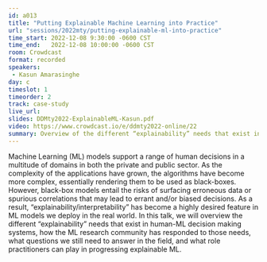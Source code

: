 ```yaml
---
id: a013
title: "Putting Explainable Machine Learning into Practice"
url: "sessions/2022mty/putting-explainable-ml-into-practice"
time_start: 2022-12-08 9:30:00 -0600 CST
time_end:   2022-12-08 10:00:00 -0600 CST
room: Crowdcast
format: recorded
speakers:
 - Kasun Amarasinghe
day: c
timeslot: 1
timeorder: 2
track: case-study
live_url: 
slides: DDMty2022-ExplainableML-Kasun.pdf
video: https://www.crowdcast.io/e/ddmty2022-online/22
summary: Overview of the different “explainability” needs that exist in human-ML decision making systems.
---
```


Machine Learning (ML) models support a range of human decisions in a multitude of domains in both the private and public sector. As the complexity of the applications have grown, the algorithms have become more complex, essentially rendering them to be used as black-boxes. However, black-box models entail the risks of surfacing erroneous data or spurious correlations that may lead to errant and/or biased decisions. As a result, “explainability/interpretability” has become a highly desired feature in ML models we deploy in the real world. In this talk, we will overview the different “explainability” needs that exist in human-ML decision making systems, how the ML research community has responded to those needs, what questions we still need to answer in the field, and what role practitioners can play in progressing explainable ML.

